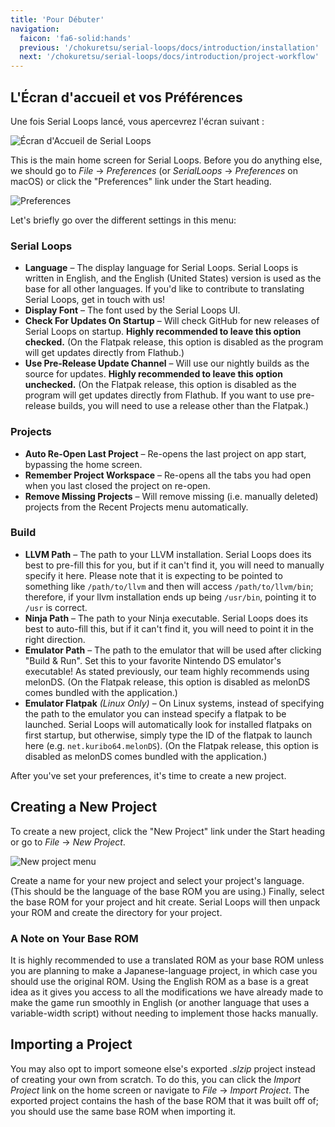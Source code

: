 ```yaml
---
title: 'Pour Débuter'
navigation:
  faicon: 'fa6-solid:hands'
  previous: '/chokuretsu/serial-loops/docs/introduction/installation'
  next: '/chokuretsu/serial-loops/docs/introduction/project-workflow'
---
```


## L'Écran d'accueil et vos Préférences
Une fois Serial Loops lancé, vous apercevrez l'écran suivant :

![Écran d'Accueil de Serial Loops](/images/chokuretsu/serial-loops/home-screen.png)

This is the main home screen for Serial Loops. Before you do anything else, we should go to _File_ &rarr; _Preferences_ (or _SerialLoops_ &rarr; _Preferences_ on macOS) or click the "Preferences" link under the Start heading.

![Preferences](/images/chokuretsu/serial-loops/preferences.png)

Let's briefly go over the different settings in this menu:

### Serial Loops
* **Language** &ndash; The display language for Serial Loops. Serial Loops is written in English, and the English (United States) version is used as the base for all other languages. If you'd like to contribute to translating Serial Loops, get in touch with us!
* **Display Font** &ndash; The font used by the Serial Loops UI.
* **Check For Updates On Startup** &ndash; Will check GitHub for new releases of Serial Loops on startup. **Highly recommended to leave this option checked.** (On the Flatpak release, this option is disabled as the program will get updates directly from Flathub.)
* **Use Pre-Release Update Channel** &ndash; Will use our nightly builds as the source for updates. **Highly recommended to leave this option unchecked.** (On the Flatpak release, this option is disabled as the program will get updates directly from Flathub. If you want to use pre-release builds, you will need to use a release other than the Flatpak.)

### Projects
* **Auto Re-Open Last Project** &ndash; Re-opens the last project on app start, bypassing the home screen.
* **Remember Project Workspace** &ndash; Re-opens all the tabs you had open when you last closed the project on re-open.
* **Remove Missing Projects** &ndash; Will remove missing (i.e. manually deleted) projects from the Recent Projects menu automatically.

### Build
* **LLVM Path** &ndash; The path to your LLVM installation. Serial Loops does its best to pre-fill this for you, but if it can't find it, you will need to manually specify it here. Please note that it is expecting to be pointed to something like `/path/to/llvm` and then will access `/path/to/llvm/bin`; therefore, if your llvm installation ends up being `/usr/bin`, pointing it to `/usr` is correct.
* **Ninja Path** &ndash; The path to your Ninja executable. Serial Loops does its best to auto-fill this, but if it can't find it, you will need to point it in the right direction.
* **Emulator Path** &ndash; The path to the emulator that will be used after clicking "Build & Run". Set this to your favorite Nintendo DS emulator's executable! As stated previously, our team highly recommends using melonDS. (On the Flatpak release, this option is disabled as melonDS comes bundled with the application.)
* **Emulator Flatpak** *(Linux Only)* &ndash; On Linux systems, instead of specifying the path to the emulator you can instead specify a flatpak to be launched. Serial Loops will automatically look for installed flatpaks on first startup, but otherwise, simply type the ID of the flatpak to launch here (e.g. `net.kuribo64.melonDS`). (On the Flatpak release, this option is disabled as melonDS comes bundled with the application.)

After you've set your preferences, it's time to create a new project.

## Creating a New Project
To create a new project, click the "New Project" link under the Start heading or go to _File_ &rarr; _New Project_.

![New project menu](/images/chokuretsu/serial-loops/project-creation.png)

Create a name for your new project and select your project's language. (This should be the language of the base ROM you are using.) Finally, select the base ROM for your project and hit create.
Serial Loops will then unpack your ROM and create the directory for your project.

### A Note on Your Base ROM
It is highly recommended to use a translated ROM as your base ROM unless you are planning to make a Japanese-language project, in which case you should use the original ROM. Using the English ROM as a base is a great idea as it gives you access to all the modifications we have already made to make the game run smoothly in English (or another language that uses a variable-width script) without needing to implement those hacks manually.

## Importing a Project
You may also opt to import someone else's exported *.slzip* project instead of creating your own from scratch. To do this, you can click the _Import Project_ link on the home screen or navigate to _File_ &rarr; _Import Project_. The exported project contains the hash of the base ROM that it was built off of; you should use the same base ROM when importing it.
